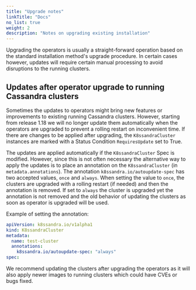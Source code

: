```yaml
---
title: "Upgrade notes"
linkTitle: "Docs"
no_list: true
weight: 2
description: "Notes on upgrading existing installation"
---
```


Upgrading the operators is usually a straight-forward operation based on the standard installation method's upgrade procedure. In certain cases however, updates will require certain manual processing to avoid disruptions to the running clusters.

## Updates after operator upgrade to running Cassandra clusters

Sometimes the updates to operators might bring new features or improvements to existing running Cassandra clusters. However, starting from release 1.18 we will no longer update them automatically when the operators are upgraded to prevent a rolling restart on inconvenient time. If there are changes to be applied after upgrading, the ``K8ssandraCluster`` instances are marked with a Status Condition ``RequiresUpdate`` set to True. 

The updates are applied automatically if the ``K8ssandraCluster`` Spec is modified. However, since this is not often necessary the alternative way to apply the updates is to place an annotation on the ``K8ssandraCluster`` (in ``metadata.annotations``). The annotation ``k8ssandra.io/autoupdate-spec`` has two accepted values, ``once`` and ``always``. When setting the value to ``once``, the clusters are upgraded with a rolling restart (if needed) and then the annotation is removed. If set to ``always`` the cluster is upgraded yet the annotation is not removed and the old behavior of updating the clusters as soon as operator is upgraded will be used. 

Example of setting the annotation:

```yaml
apiVersion: k8ssandra.io/v1alpha1
kind: K8ssandraCluster
metadata:
  name: test-cluster
  annotations:
    k8ssandra.io/autoupdate-spec: "always"
spec:
```

We recommend updating the clusters after upgrading the operators as it will also apply newer images to running clusters which could have CVEs or bugs fixed.
